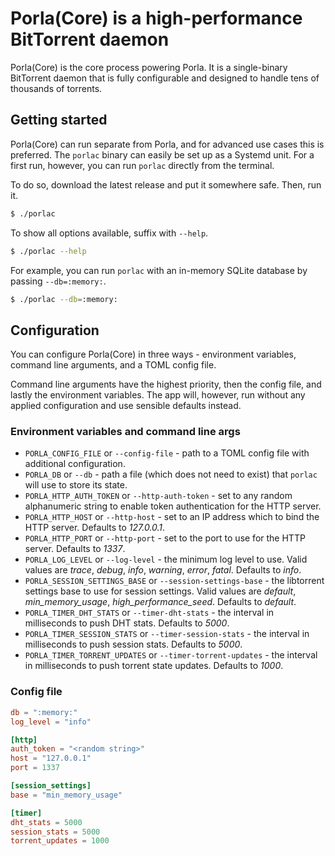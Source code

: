 # Porla(Core) is a high-performance BitTorrent daemon

Porla(Core) is the core process powering Porla. It is a single-binary BitTorrent
daemon that is fully configurable and designed to handle tens of thousands of
torrents.


## Getting started

Porla(Core) can run separate from Porla, and for advanced use cases this is
preferred. The `porlac` binary can easily be set up as a Systemd unit. For a
first run, however, you can run `porlac` directly from the terminal.

To do so, download the latest release and put it somewhere safe. Then, run it.

```sh
$ ./porlac
```

To show all options available, suffix with `--help`.

```sh
$ ./porlac --help
```

For example, you can run `porlac` with an in-memory SQLite database by passing
`--db=:memory:`.

```sh
$ ./porlac --db=:memory:
```

## Configuration

You can configure Porla(Core) in three ways - environment variables, command
line arguments, and a TOML config file.

Command line arguments have the highest priority, then the config file, and
lastly the environment variables. The app will, however, run without any applied
configuration and use sensible defaults instead.

### Environment variables and command line args

 * `PORLA_CONFIG_FILE` or `--config-file` - path to a TOML config file with
   additional configuration.
 * `PORLA_DB` or `--db` - path a file (which does not need to exist) that `porlac`
   will use to store its state.
 * `PORLA_HTTP_AUTH_TOKEN` or `--http-auth-token` - set to any random alphanumeric
   string to enable token authentication for the HTTP server.
 * `PORLA_HTTP_HOST` or `--http-host` - set to an IP address which to bind the HTTP
   server. Defaults to _127.0.0.1_.
 * `PORLA_HTTP_PORT` or `--http-port` - set to the port to use for the HTTP server.
   Defaults to _1337_.
 * `PORLA_LOG_LEVEL` or `--log-level` - the minimum log level to use. Valid values
   are _trace_, _debug_, _info_, _warning_, _error_, _fatal_. Defaults to _info_.
 * `PORLA_SESSION_SETTINGS_BASE` or `--session-settings-base` - the libtorrent
   settings base to use for session settings. Valid values are _default_,
   _min\_memory\_usage_, _high\_performance\_seed_. Defaults to _default_.
 * `PORLA_TIMER_DHT_STATS` or `--timer-dht-stats` - the interval in milliseconds
   to push DHT stats. Defaults to _5000_.
 * `PORLA_TIMER_SESSION_STATS` or `--timer-session-stats` - the interval in
   milliseconds to push session stats. Defaults to _5000_.
 * `PORLA_TIMER_TORRENT_UPDATES` or `--timer-torrent-updates` - the interval in
   milliseconds to push torrent state updates. Defaults to _1000_.

### Config file

```toml
db = ":memory:"
log_level = "info"

[http]
auth_token = "<random string>"
host = "127.0.0.1"
port = 1337

[session_settings]
base = "min_memory_usage"

[timer]
dht_stats = 5000
session_stats = 5000
torrent_updates = 1000
```

